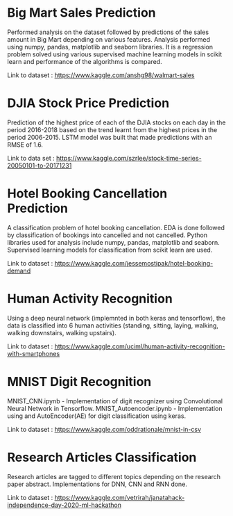 # Big Mart Sales Prediction

Performed analysis on the dataset followed by predictions of the sales amount in Big Mart depending on various features.
Analysis performed using numpy, pandas, matplotlib and seaborn libraries. It is a regression problem solved using various supervised machine learning models in scikit learn and performance of the algorithms is compared.

Link to dataset : https://www.kaggle.com/anshg98/walmart-sales

# DJIA Stock Price Prediction

Prediction of the highest price of each of the DJIA stocks on each day in the period 2016-2018 based on the trend learnt from the highest prices in the period 2006-2015. LSTM model was built that made predictions with an RMSE of 1.6.

Link to data set : https://www.kaggle.com/szrlee/stock-time-series-20050101-to-20171231

# Hotel Booking Cancellation Prediction

A classification problem of hotel booking cancellation. EDA is done followed by classification of bookings into cancelled and not cancelled.
Python libraries used for analysis include numpy, pandas, matplotlib and seaborn. Supervised learning models for classification from scikit learn are used.

Link to dataset : https://www.kaggle.com/jessemostipak/hotel-booking-demand

# Human Activity Recognition

Using a deep neural network (implemnted in both keras and tensorflow), the data is classified into 6 human activities (standing, sitting, laying, walking, walking downstairs, walking upstairs).

Link to dataset : https://www.kaggle.com/uciml/human-activity-recognition-with-smartphones

# MNIST Digit Recognition

MNIST_CNN.ipynb - Implementation of digit recognizer using Convolutional Neural Network in Tensorflow. 
MNIST_Autoencoder.ipynb - Implementation using and AutoEncoder(AE) for digit classification using keras.

Link to dataset : https://www.kaggle.com/oddrationale/mnist-in-csv

# Research Articles Classification

Research articles are tagged to different topics depending on the research paper abstract. Implementations for DNN, CNN and RNN done.

Link to dataset : https://www.kaggle.com/vetrirah/janatahack-independence-day-2020-ml-hackathon
